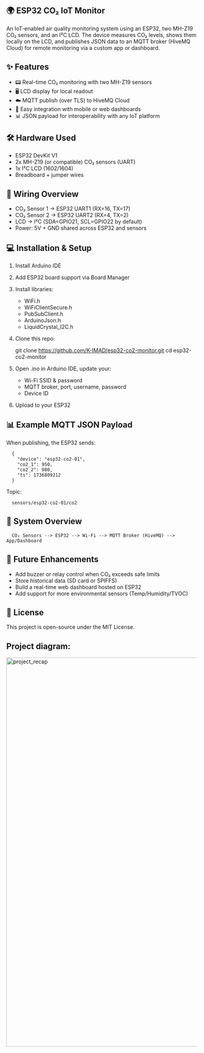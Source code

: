 ## 🌍 ESP32 CO₂ IoT Monitor

An IoT-enabled air quality monitoring system using an ESP32, two MH-Z19 CO₂ sensors, and an I²C LCD.
The device measures CO₂ levels, shows them locally on the LCD, and publishes JSON data to an MQTT broker (HiveMQ Cloud) for remote monitoring via a custom app or dashboard.

## ✨ Features

* 📟 Real-time CO₂ monitoring with two MH-Z19 sensors
* 🖥️ LCD display for local readout
* ☁️ MQTT publish (over TLS) to HiveMQ Cloud
* 📱 Easy integration with mobile or web dashboards
* 📊 JSON payload for interoperability with any IoT platform

## 🛠️ Hardware Used

* ESP32 DevKit V1
* 2x MH-Z19 (or compatible) CO₂ sensors (UART)
* 1x I²C LCD (1602/1604)
* Breadboard + jumper wires

## 📐 Wiring Overview

* CO₂ Sensor 1 → ESP32 UART1 (RX=16, TX=17)
* CO₂ Sensor 2 → ESP32 UART2 (RX=4, TX=2)
* LCD → I²C (SDA=GPIO21, SCL=GPIO22 by default)
* Power: 5V + GND shared across ESP32 and sensors

## 💻 Installation & Setup

1. Install Arduino IDE 
2. Add ESP32 board support via Board Manager
3. Install libraries:

      - WiFi.h
      - WiFiClientSecure.h
      - PubSubClient.h
      - ArduinoJson.h
      - LiquidCrystal_I2C.h

4. Clone this repo:

      git clone https://github.com/K-IMAD/esp32-co2-monitor.git
      cd esp32-co2-monitor

5. Open .ino in Arduino IDE, update your:

      * Wi-Fi SSID & password
      * MQTT broker, port, username, password
      * Device ID

6. Upload to your ESP32

## 📊 Example MQTT JSON Payload

When publishing, the ESP32 sends:

      {
        "device": "esp32-co2-01",
        "co2_1": 950,
        "co2_2": 980,
        "ts": 1736809212
      }


Topic:
      
      sensors/esp32-co2-01/co2

## 📸 System Overview

      CO₂ Sensors --> ESP32 --> Wi-Fi --> MQTT Broker (HiveMQ) --> App/Dashboard

## 🚀 Future Enhancements

* Add buzzer or relay control when CO₂ exceeds safe limits
* Store historical data (SD card or SPIFFS)
* Build a real-time web dashboard hosted on ESP32
* Add support for more environmental sensors (Temp/Humidity/TVOC)

## 📄 License

This project is open-source under the MIT License.

## Project diagram:
<img width="1536" height="1024" alt="project_recap" src="https://github.com/user-attachments/assets/e381ee2c-226f-4c7f-b6d0-e2d0b15bc669" />


